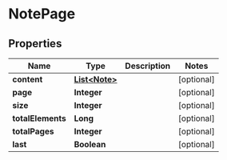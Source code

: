 

# NotePage


## Properties

| Name | Type | Description | Notes |
|------------ | ------------- | ------------- | -------------|
|**content** | [**List&lt;Note&gt;**](Note.md) |  |  [optional] |
|**page** | **Integer** |  |  [optional] |
|**size** | **Integer** |  |  [optional] |
|**totalElements** | **Long** |  |  [optional] |
|**totalPages** | **Integer** |  |  [optional] |
|**last** | **Boolean** |  |  [optional] |



